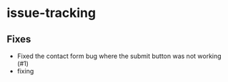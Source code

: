 # issue-tracking
## Fixes
- Fixed the contact form bug where the submit button was not working (#1)
- fixing